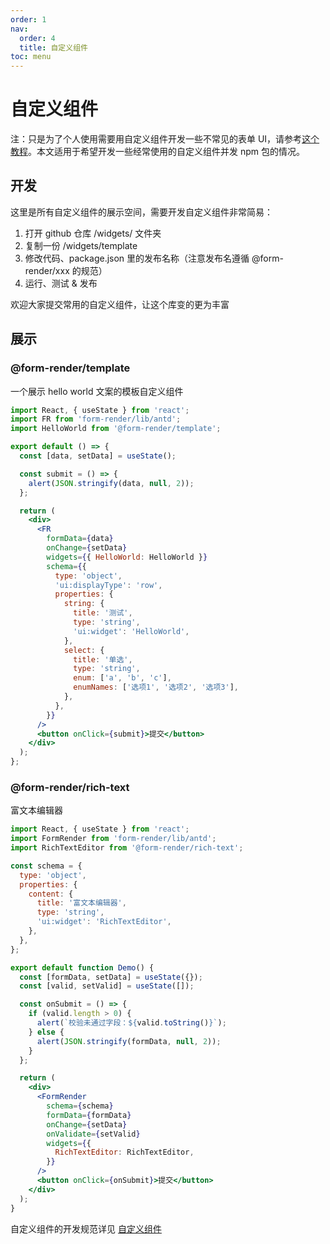 ```yaml
---
order: 1
nav:
  order: 4
  title: 自定义组件
toc: menu
---
```


# 自定义组件

注：只是为了个人使用需要用自定义组件开发一些不常见的表单 UI，请参考[这个教程](/guide/advanced/widget)。本文适用于希望开发一些经常使用的自定义组件并发 npm 包的情况。

## 开发

这里是所有自定义组件的展示空间，需要开发自定义组件非常简易：

1. 打开 github 仓库 /widgets/ 文件夹
2. 复制一份 /widgets/template
3. 修改代码、package.json 里的发布名称（注意发布名遵循 @form-render/xxx 的规范）
4. 运行、测试 & 发布

欢迎大家提交常用的自定义组件，让这个库变的更为丰富

## 展示

### @form-render/template

一个展示 hello world 文案的模板自定义组件

```jsx
import React, { useState } from 'react';
import FR from 'form-render/lib/antd';
import HelloWorld from '@form-render/template';

export default () => {
  const [data, setData] = useState();

  const submit = () => {
    alert(JSON.stringify(data, null, 2));
  };

  return (
    <div>
      <FR
        formData={data}
        onChange={setData}
        widgets={{ HelloWorld: HelloWorld }}
        schema={{
          type: 'object',
          'ui:displayType': 'row',
          properties: {
            string: {
              title: '测试',
              type: 'string',
              'ui:widget': 'HelloWorld',
            },
            select: {
              title: '单选',
              type: 'string',
              enum: ['a', 'b', 'c'],
              enumNames: ['选项1', '选项2', '选项3'],
            },
          },
        }}
      />
      <button onClick={submit}>提交</button>
    </div>
  );
};
```

<!-- ### @form-render/async-options

下拉搜索框，搜索的选项从服务端获取 -->

### @form-render/rich-text

富文本编辑器

```jsx
import React, { useState } from 'react';
import FormRender from 'form-render/lib/antd';
import RichTextEditor from '@form-render/rich-text';

const schema = {
  type: 'object',
  properties: {
    content: {
      title: '富文本编辑器',
      type: 'string',
      'ui:widget': 'RichTextEditor',
    },
  },
};

export default function Demo() {
  const [formData, setData] = useState({});
  const [valid, setValid] = useState([]);

  const onSubmit = () => {
    if (valid.length > 0) {
      alert(`校验未通过字段：${valid.toString()}`);
    } else {
      alert(JSON.stringify(formData, null, 2));
    }
  };

  return (
    <div>
      <FormRender
        schema={schema}
        formData={formData}
        onChange={setData}
        onValidate={setValid}
        widgets={{
          RichTextEditor: RichTextEditor,
        }}
      />
      <button onClick={onSubmit}>提交</button>
    </div>
  );
}
```

自定义组件的开发规范详见 [自定义组件](/guide/advanced/widget)
